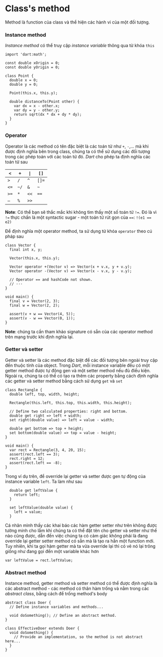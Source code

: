# Class's method

Method là function của class và thể hiện các hành vi của một đối tượng.

### Instance method

*Instance method* có thể truy cập *instance variable* thông qua từ khóa `this`
```
import 'dart:math';

const double xOrigin = 0;
const double yOrigin = 0;

class Point {
  double x = 0;
  double y = 0;

  Point(this.x, this.y);

  double distanceTo(Point other) {
    var dx = x - other.x;
    var dy = y - other.y;
    return sqrt(dx * dx + dy * dy);
  }
}
```

### Operator

Operator là các method có tên đặc biệt là các toán tử như `+`, `-`,... mà khi được định nghĩa bên trong class, chúng ta có thể sử dụng các đối tượng trong các phép toán với các toán tử đó. *Dart* cho phép ta định nghĩa các toán tử sau

| `<`  |  `+` | `\|` | `[]`  |
|------|------|------|-------|
|  `>` |  `/` | `^`  | `[]=` |
| `<=` | `~/` | `&`  |  `~`  |
| `>=` | `*`  | `<<` | `==`  |
| `–`  | `%`  | `>>` |       |

**Note**: Có thể bạn sẽ thắc mắc khi không tìm thấy một số toán tử `!=`. Đó là vì `!=` thực chấn là một syntactic sugar - một toán tử rút gọn của `==`: `!(e1 == e2)`

Để định nghĩa một operator method, ta sử dụng từ khóa `operator` theo cú pháp sau
```
class Vector {
  final int x, y;

  Vector(this.x, this.y);

  Vector operator +(Vector v) => Vector(x + v.x, y + v.y);
  Vector operator -(Vector v) => Vector(x - v.x, y - v.y);

  // Operator == and hashCode not shown.
  // ···
}

void main() {
  final v = Vector(2, 3);
  final w = Vector(2, 2);

  assert(v + w == Vector(4, 5));
  assert(v - w == Vector(0, 1));
}
```

**Note**: chúng ta cần tham khảo signature có sẵn của các operator method trên mạng trước khi định nghĩa lại.


### Getter và setter

Getter và setter là các method đặc biệt để các đối tượng bên ngoài truy cập đến thuộc tính của object. Trong *Dart*, mỗi instance variable đều có một getter method được tự động gen và một setter method nếu đủ điều kiện. Ngoài ra, chúng ta có thể có tạo ra thêm các property bằng cách định nghĩa các getter và setter method bằng cách sử dụng `get` và `set`
```
class Rectangle {
  double left, top, width, height;

  Rectangle(this.left, this.top, this.width, this.height);

  // Define two calculated properties: right and bottom.
  double get right => left + width;
  set right(double value) => left = value - width;

  double get bottom => top + height;
  set bottom(double value) => top = value - height;
}

void main() {
  var rect = Rectangle(3, 4, 20, 15);
  assert(rect.left == 3);
  rect.right = 12;
  assert(rect.left == -8);
}
```

Trong ví dụ trên, để override lại getter và setter được gen tự động của instance variable `left`. Ta làm như sau
```
  double get leftValue {
    return left;
  }

  set leftValue(double value) {
    left = value;
  }
```

Cá nhân mình thấy các khai báo các hàm getter setter như trên không được tường minh cho lắm khi chúng ta có thể đặt tên cho getter và setter như thế nào cũng được, dẫn đến việc chúng ta có cảm giác không phải là đang override lại getter setter method có sẵn mà là tạo ra hẳn một function mới. Tuy nhiên, khi ta gọi hàm getter mà ta vừa override lại thì có vẻ nó lại trông giống như đang gọi đến một variable khác hơn
```
var leftValue = rect.leftValue;
```

### Abstract method

Instance method, getter method và setter method có thể được định nghĩa là các abstract method - các method có thân hàm trống và nằm trong các *abstract class*, bằng cách để trống method's body
```
abstract class Doer {
  // Define instance variables and methods...

  void doSomething(); // Define an abstract method.
}

class EffectiveDoer extends Doer {
  void doSomething() {
    // Provide an implementation, so the method is not abstract here...
  }
}
```
